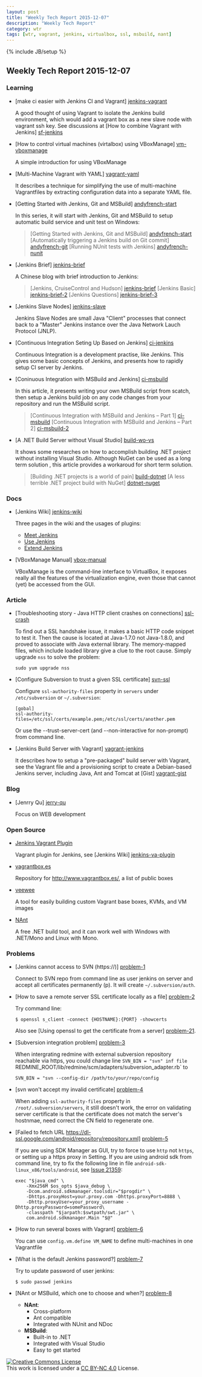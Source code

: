 ```yaml
---
layout: post
title: "Weekly Tech Report 2015-12-07"
description: "Weekly Tech Report"
category: wtr
tags: [wtr, vagrant, jenkins, virtualbox, ssl, msbuild, nant]
---
```

{% include JB/setup %}

## Weekly Tech Report 2015-12-07

### Learning

+   [make ci easier with Jenkins CI and Vagrant] [jenkins-vagrant]

    A good thought of using Vagrant to isolate the Jenkins build environment, 
    which would add a vagrant box as a new slave node with vagrant ssh key. See
    discussions at [How to combine Vagrant with Jenkins] [sf-jenkins]

[jenkins-vagrant]: http://www.larrycaiyu.com/blog/2011/10/21/make-ci-easier-with-jenkins-ci-and-vagrant/
[sf-jenkins]: http://stackoverflow.com/questions/6941547/how-to-combine-vagrant-with-jenkins-for-the-perfect-continuous-integration-envir

+   [How to control virtual machines (virtalbox) using VBoxManage] [vm-vboxmanage]

    A simple introduction for using VBoxManage

[vm-vboxmanage]: http://www.ubuntugeek.com/how-to-control-virtual-machines-virtualbox-using-vboxmanage.html

+   [Multi-Machine Vagrant with YAML] [vagrant-yaml]

    It describes a technique for simplifying the use of multi-machine Vagrantfiles
    by extracting configuration data into a separate YAML file.

[vagrant-yaml]: http://blog.scottlowe.org/2014/10/22/multi-machine-vagrant-with-yaml/

+   [Getting Started with Jenkins, Git and MSBuild] [andyfrench-start]

    In this series, it will start with Jenkins, Git and MSBuild to setup
    automatic build service and unit test on Windows:

    > [Getting Started with Jenkins, Git and MSBuild] [andyfrench-start]
    > [Automatically triggering a Jenkins build on Git commit] [andyfrench-git]
    > [Running NUnit tests with Jenkins] [andyfrench-nunit]

[andyfrench-start]: http://www.andyfrench.info/2015/03/getting-started-with-jenkins-git-and.html
[andyfrench-git]: http://www.andyfrench.info/2015/03/automatically-triggering-jenkins-build.html
[andyfrench-nunit]: http://www.andyfrench.info/2015/03/running-nunit-tests-with-jenkins.html

+   [Jenkins Brief] [jenkins-brief]

    A Chinese blog with brief introduction to Jenkins:

    > [Jenkins, CruiseControl and Hudson] [jenkins-brief]
    > [Jenkins Basic] [jenkins-brief-2]
    > [Jenkins Questions] [jenkins-brief-3]

[jenkins-brief]: http://blog.csdn.net/OnlyQi/article/details/7340149
[jenkins-brief-2]: http://blog.csdn.net/onlyqi/article/details/7076915
[jenkins-brief-3]: http://blog.csdn.net/OnlyQi/article/details/7340223

+   [Jenkins Slave Nodes] [jenkins-slave]

    Jenkins Slave Nodes are small Java "Client" processes that connect back to
    a "Master" Jenkins instance over the Java Network Lauch Protocol (JNLP).

[jenkins-slave]: http://www.donaldsimpson.co.uk/2011/10/06/jenkins-slave-nodes/

+   [Continuous Integration Seting Up Based on Jenkins] [ci-jenkins]

    Continuous Integration is a development practise, like Jenkins. This gives
    some basic concepts of Jenkins, and presents how to rapidly setup CI server
    by Jenkins.

[ci-jenkins]: http://www.ibm.com/developerworks/cn/java/j-lo-jenkins/index.html

+   [Coninuous Integration with MSBuild and Jenkins] [ci-msbuild]

    In this article, it presents writing your own MSBuild script from scatch,
    then setup a Jenkins build job on any code changes from your repository and
    run the MSBuild script.

    > [Continuous Integration with MSBuild and Jenkins – Part 1] [ci-msbuild]
    > [Continuous Integration with MSBuild and Jenkins – Part 2] [ci-msbuild-2]

[ci-msbuild]: http://www.infoq.com/articles/MSBuild-1
[ci-msbuild-2]: http://www.infoq.com/articles/MSBuild-2

+   [A .NET Build Server without Visual Studio] [build-wo-vs]

    It shows some researches on how to accomplish building .NET project without
    installing Visual Studio. Although NuGet can be used as a long term solution
    , this article provides a workaroud for short term solution.

    > [Building .NET projects is a world of pain] [build-dotnet]
    > [A less terrible .NET project build with NuGet] [dotnet-nuget]

[build-wo-vs]: http://nickberardi.com/a-net-build-server-without-visual-studio/
[build-dotnet]: http://blog.maartenballiauw.be/post/2014/04/11/Building-NET-projects-is-a-world-of-pain-and-heres-how-we-should-solve-it.aspx
[dotnet-nuget]: http://haacked.com/archive/2014/04/15/nuget-build-dependencies/

### Docs

+   [Jenkins Wiki] [jenkins-wiki]

    Three pages in the wiki and the usages of plugins:

    + [Meet Jenkins](https://wiki.jenkins-ci.org/display/JENKINS/Meet+Jenkins)
    + [Use Jenkins](https://wiki.jenkins-ci.org/display/JENKINS/Use+Jenkins)
    + [Extend Jenkins](https://wiki.jenkins-ci.org/display/JENKINS/Extend+Jenkins)

[jenkins-wiki]: https://wiki.jenkins-ci.org/display/JENKINS/Home

+   [VBoxManage Manual] [vbox-manual]

    VBoxManage is the command-line interface to VirtualBox, it exposes really
    all the features of the virtualization engine, even those that cannot (yet)
    be accessed from the GUI.

[vbox-manual]: http://www.virtualbox.org/manual/ch08.html

### Article

+   [Troubleshooting story - Java HTTP client crashes on connections] [ssl-crash]

    To find out a SSL handshake issue, it makes a basic HTTP code snippet to
    test it. Then the cause is located at Java-1.7.0 not Java-1.8.0, and proved
    to associate with Java external library. The memory-mapped files, which 
    include loaded library give a clue to the root cause. Simply upgrade `nss`
    to solve the problem:

        sudo yum upgrade nss

[ssl-crash]: http://blog.backslasher.net/java-ssl-crash.html

+   [Configure Subversion to trust a given SSL certificate] [svn-ssl]

    Configure `ssl-authority-files` property in `servers` under `/etc/subversion`
    or `~/.subversion`:

        [gobal]
        ssl-authority-files=/etc/ssl/certs/example.pem;/etc/ssl/certs/another.pem

    Or use the --trust-server-cert (and --non-interactive for non-prompt) from 
    command line.

[svn-ssl]: http://www.microhowto.info/howto/configure_subversion_to_trust_a_given_ssl_certificate.html

+   [Jenkins Build Server with Vagrant] [vagrant-jenkins]

    It describes how to setup a "pre-packaged" build server with Vagrant, see
    the Vagrant file and a provisioning script to create a Debian-based Jenkins 
    server, including Java, Ant and Tomcat at [Gist] [vagrant-gist]

[vagrant-jenkins]: http://automation.better-than.tv/info.html
[vagrant-gist]: https://gist.github.com/aweijnitz/9628014b766e02f0a4c8

### Blog

+   [Jenrry Qu] [jerry-qu]

    Focus on WEB development

[jerry-qu]: https://imququ.com/

### Open Source

+   [Jenkins Vagrant Plugin](https://github.com/jenkinsci/vagrant-plugin)

    Vagrant plugin for Jenkins, see [Jenkins Wiki] [jenkins-va-plugin]

[jenkins-va-plugin]: https://wiki.jenkins-ci.org/display/JENKINS/Vagrant-plugin

+   [vagrantbox.es](https://github.com/garethr/vagrantboxes-heroku)

    Repository for <http://www.vagrantbox.es/>, a list of public boxes

+   [veewee](https://github.com/jedi4ever/veewee)

    A tool for easily building custom Vagrant base boxes, KVMs, and VM images

+   [NAnt](https://github.com/nant/nant)

    A free .NET build tool, and it can work well with Windows with .NET/Mono and
    Linux with Mono.

### Problems

+   [Jenkins cannot access to SVN (https://)] [problem-1]

    Connect to SVN repo from command line as user jenkins on server and accept
    all certificates permanently (p). It will create `~/.subversion/auth`.

[problem-1]: http://stackoverflow.com/questions/17464993/jenkins-cannot-acces-to-svn-https/19598786

+   [How to save a remote server SSL certificate locally as a file] [problem-2]

    Try command line:

        $ openssl s_client -connect {HOSTNAME}:{PORT} -showcerts

    Also see [Using openssl to get the certificate from a server] [problem-21].

[problem-2]: http://superuser.com/questions/97201/how-to-save-a-remote-server-ssl-certificate-locally-as-a-file
[problem-21]: http://stackoverflow.com/questions/7885785/using-openssl-to-get-the-certificate-from-a-server

+   [Subversion integration problem] [problem-3]

    When intergrating redmine with external subversion repository reachable via
    https, you could change line `SVN_BIN = "svn" inf file
    `REDMINE_ROOT/lib/redmine/scm/adapters/subversion_adapter.rb` to 

        SVN_BIN = "svn --config-dir /path/to/your/repo/config

[problem-3]: https://www.redmine.org/boards/2/topics/11896

+   [svn won't accept my invalid certificate] [problem-4]

    When adding `ssl-authority-files` property in `/root/.subversion/servers`,
    it still doesn't work, the error on validating server certificate is that
    the certificate does not match the server's hostnmae, need correct the CN
    field to regenerate one.

[problem-4]: http://serverfault.com/questions/27006/svn-wont-accept-my-invalid-certificate

+   [Failed to fetch URL https://dl-ssl.google.com/android/repository/repository.xml] [problem-5]

    If you are using SDK Manager as GUI, try to force to use `http` not `https`,
    or setting up a https proxy in Setting.
    If you are using android sdk from command line, try to fix the following
    line in file `android-sdk-linux_x86/tools/android`, see [Issue 21359]:

        exec "$java_cmd" \
            -Xmx256M $os_opts $java_debug \
            -Dcom.android.sdkmanager.toolsdir="$progdir" \
            -Dhttps.proxyHost=your.proxy.com -Dhttps.proxyPort=8888 \
            -Dhttp.proxyUser=your_proxy_username -Dhttp.proxyPassword=somePassword\
            -classpath "$jarpath:$swtpath/swt.jar" \
            com.android.sdkmanager.Main "$@"

[problem-5]: http://stackoverflow.com/questions/3808167/android-sdk-manager-gives-failed-to-fetch-url-https-dl-ssl-google-com-android
[issue 21359]: https://code.google.com/p/android/issues/detail?id=21359

+   [How to run several boxes with Vagrant] [problem-6]

    You can use `config.vm.define VM_NAME` to define multi-machines in one Vagrantfile

[problem-6]: http://stackoverflow.com/questions/23888381/how-to-run-several-boxes-with-vagrant

+   [What is the default Jenkins password?] [problem-7]

    Try to update password of user jenkins:

        $ sudo passwd jenkins

[problem-7]: http://stackoverflow.com/questions/15227305/what-is-the-default-jenkins-password

+   [NAnt or MSBuild, which one to choose and when?] [problem-8]

    + **NAnt**:
        + Cross-platform
        + Ant compatible
        + Integrated with NUnit and NDoc
    + **MSBuild**:
        + Built-in to .NET
        + Integrated with Visual Studio
        + Easy to get started

[problem-8]: http://stackoverflow.com/questions/476163/nant-or-msbuild-which-one-to-choose-and-when


[![Creative Commons License][CC png]][CC BY-NC 4.0]<br/>
This work is licensed under a [CC BY-NC 4.0][] License.

[cc png]: https://i.creativecommons.org/l/by-nc/4.0/88x31.png
[cc by-nc 4.0]: http://creativecommons.org/licenses/by-nc/4.0/
